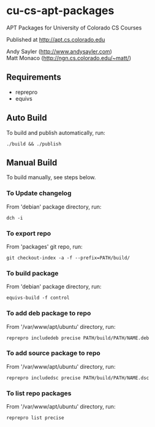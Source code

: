 cu-cs-apt-packages
==================

APT Packages for University of Colorado CS Courses

Published at http://apt.cs.colorado.edu

Andy Sayler (http://www.andysayler.com) <br />
Matt Monaco (http://ngn.cs.colorado.edu/~matt/)

Requirements
------------

* reprepro
* equivs

Auto Build
----------

To build and publish automatically, run:

    ./build && ./publish


Manual Build
------------
To build manually, see steps below.

### To Update changelog

From 'debian' package directory, run:

    dch -i

### To export repo

From 'packages' git repo, run:

    git checkout-index -a -f --prefix=PATH/build/

### To build package

From 'debian' package directory, run:

    equivs-build -f control

### To add deb package to repo

From '/var/www/apt/ubuntu' directory, run:

    reprepro includedeb precise PATH/build/PATH/NAME.deb

### To add source package to repo

From '/var/www/apt/ubuntu' directory, run:

    reprepro includedsc precise PATH/build/PATH/NAME.dsc

### To list repo packages

From '/var/www/apt/ubuntu' directory, run:

    reprepro list precise
